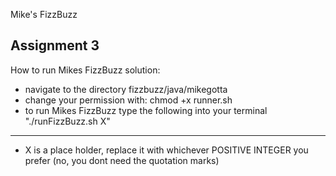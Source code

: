 Mike's FizzBuzz

Assignment 3 
-----------------------------------
How to run Mikes FizzBuzz solution:
- navigate to the directory fizzbuzz/java/mikegotta
- change your permission with:  chmod +x runner.sh
- to run Mikes FizzBuzz type the following into your terminal
	"./runFizzBuzz.sh X"

-----------------------------------
- X is a place holder, replace it with whichever POSITIVE INTEGER you prefer
(no, you dont need the quotation marks)
